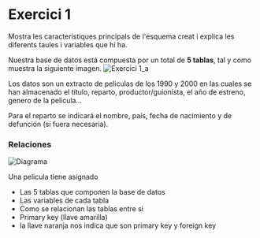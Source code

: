 # Exercici 1
Mostra les característiques principals de l'esquema creat i explica les diferents taules i variables que hi ha.

Nuestra base de datos está compuesta por un total de **5 tablas**, tal y como muestra la siguiente imagen.
![Exercici 1_a](https://user-images.githubusercontent.com/29567860/191556935-41e1f7ff-d765-4bc5-b8bb-c4841b97bac4.PNG)

Los datos son un extracto de peliculas de los 1990 y 2000 en las cuales se han almacenado el título, reparto, productor/guionista, el año de estreno, genero de la pelicula...

Para el reparto se indicará el nombre, país, fecha de nacimiento y de defunción (si fuera necesaria).

### Relaciones

![Diagrama](https://user-images.githubusercontent.com/29567860/191486323-56601776-6276-4514-b7d7-8e86b49c0d13.PNG)

Una pelicula tiene asignado 

- Las 5 tablas que componen la base de datos
- Las variables de cada tabla
- Como se relacionan las tablas entre si
- Primary key (llave amarilla)
- la llave naranja nos indica que son primary key y foreign key 
